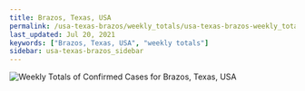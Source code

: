```yaml
---
title: Brazos, Texas, USA
permalink: /usa-texas-brazos/weekly_totals/usa-texas-brazos-weekly_totals.html
last_updated: Jul 20, 2021
keywords: ["Brazos, Texas, USA", "weekly totals"]
sidebar: usa-texas-brazos_sidebar
---
```


![Weekly Totals of Confirmed Cases for Brazos, Texas, USA](/covid_tracker/images/graphs/usa-texas-brazos-weekly_totals_graph.png)
